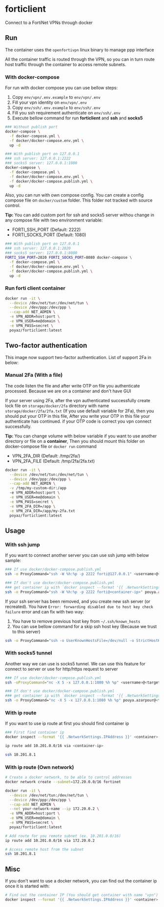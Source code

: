 # forticlient

Connect to a FortiNet VPNs through docker

## Run

The container uses the `openfortivpn` linux binary to manage ppp interface

All the container traffic is routed through the VPN, so you can in turn route host traffic through the container to
access remote subnets.

### With docker-compose

For run with docker compose you can use bellow steps:

1. Copy `env/vpn/.env.example` to `env/vpn/.env`
2. Fill your vpn identity on `env/vpn/.env`
3. Copy `env/ssh/.env.example` to `env/ssh/.env`
4. Fill you ssh requirement authenticate on `env/ssh/.env`
5. Execute bellow command for run **forticlient** and **ssh** and **socks5**

```bash
### Without publish port
docker-compose \
  -f docker-compose.yml \
  -f docker/docker-compose.env.yml \
  up -d

### With publish port on 127.0.0.1
### ssh server: 127.0.0.1:2222
### socks5 server: 127.0.0.1:1080
docker-compose \
  -f docker-compose.yml \
  -f docker/docker-compose.env.yml \
  -f docker/docker-compose.publish.yml \
  up -d
```

Also, you can run with own compose config. You can create a config compose file on `docker/custom` folder. This folder
not tracked with source control.

**Tip:** You can add custom port for ssh and socks5 server withou change in any compose file with two environment
variable:

* FORTI_SSH_PORT (Default: 2222)
* FORTI_SOCKS_PORT (Default: 1080)

```bash
### With publish port on 127.0.0.1
### ssh server: 127.0.0.1:2020
### socks5 server: 127.0.0.1:8080
FORTI_SSH_PORT=2020 FORTI_SOCKS_PORT=8080 docker-compose \
  -f docker-compose.yml \
  -f docker/docker-compose.env.yml \
  -f docker/docker-compose.publish.yml \
  up -d
```

### Run forti client container

```bash
docker run -it \
  --device /dev/net/tun:/dev/net/tun \
  --device /dev/ppp:/dev/ppp \
  --cap-add NET_ADMIN \
  -e VPN_ADDR=host:port \
  -e VPN_USER=me@domain \
  -e VPN_PASS=secret \
  poyaz/forticlient:latest
```

## Two-factor authentication

This image now support two-factor authentication. List of support 2Fa in below:

### Manual 2Fa (With a file)

The code listen the file and after write OTP on file you authenticate processed. Because we are on a container and don't
have GUI

If your server using 2Fa, after the vpn authenticated successfully create lock file on `storage/docker/2fa` directory
with name `storage/docker/2fa/2fa.txt` (If you use default variable for 2Fa), then you should put your OTP in this
file, After you write your OTP in this file your authenticate has continued. if your OTP code is correct you vpn connect successfully.

**Tip:**
You can change volume with below variable if you want to use another directory or file on a **container**, Then you
should mount this folder on docker-compose file or `docker run` command

* VPN_2FA_DIR (Default: /tmp/2fa/)
* VPN_2FA_FILE (Default: /tmp/2fa/2fa.txt)

```bash
docker run -it \
  --device /dev/net/tun:/dev/net/tun \
  --device /dev/ppp:/dev/ppp \
  --cap-add NET_ADMIN \
  -v /tmp/my-custom-dir:/app
  -e VPN_ADDR=host:port \
  -e VPN_USER=me@domain \
  -e VPN_PASS=secret \
  -e VPN_2FA_DIR=/app \
  -e VPN_2FA_DIR=/app/my-2fa.txt
  poyaz/forticlient:latest
```

## Usage

### With ssh jump

If you want to connect another server you can use ssh jump with below sample:

```bash
### If use docker/docker-compose.publish.yml
ssh -o ProxyCommand="ssh -W %h:%p -p 2222 forti@127.0.0.1" <username>@<target-host>

### If don't use docker/docker-compose.publish.yml
### get container ip with `docker inspect --format '{{ .NetworkSettings.IPAddress }}' <container>`
ssh -o ProxyCommand="ssh -W %h:%p -p 2222 forti@<container-ip>" pouya.azarpour@<target-host>
```

If your ssh server has been removed, and you create new ssh server (or recreated). You
have `Error: forwarding disabled due to host key check failure` error and can fix with two way:

1. You have to remove previous host key from `~/.ssh/known_hosts`
2. You can use bellow command for a skip ssh host key (Because we trust to this server)

```bash
ssh -o ProxyCommand="ssh -o UserKnownHostsFile=/dev/null -o StrictHostKeyChecking=no -W %h:%p -p 2222 forti@127.0.0.1" <username>@<target-host>
```

### With socks5 tunnel

Another way we can use is socks5 tunnel. We can use this feature for connect to server or use for http/https request to
server

```bash
### If use docker/docker-compose.publish.yml
ssh -oProxyCommand="nc -X 5 -x 127.0.0.1:1080 %h %p" <username>@<target-host>

### If don't use docker/docker-compose.publish.yml
### get container ip with `docker inspect --format '{{ .NetworkSettings.IPAddress }}' <container>`
ssh -o ProxyCommand="nc -X 5 -x 127.0.0.1:1080 %h %p" pouya.azarpour@<target-host>
```

### With ip route

If you want to use ip route at first you should find container ip

```bash
### First find container ip
docker inspect --format '{{ .NetworkSettings.IPAddress }}' <container>

ip route add 10.201.0.0/16 via <container-ip>

ssh 10.201.8.1
```

### With ip route (Own network)

```bash
# Create a docker network, to be able to control addresses
docker network create --subnet=172.20.0.0/16 fortinet

docker run -it \
  --device /dev/net/tun:/dev/net/tun \
  --device /dev/ppp:/dev/ppp \
  --cap-add NET_ADMIN \
  --net your-network-name --ip 172.20.0.2 \
  -e VPN_ADDR=host:port \
  -e VPN_USER=me@domain \
  -e VPN_PASS=secret \
  poyaz/forticlient:latest

# Add route for you remote subnet (ex. 10.201.0.0/16)
ip route add 10.201.0.0/16 via 172.20.0.2

# Access remote host from the subnet
ssh 10.201.8.1
```

## Misc

If you don't want to use a docker network, you can find out the container ip once it is started with:

```bash
# Find out the container IP (You should get container with name "vpn")
docker inspect --format '{{ .NetworkSettings.IPAddress }}' <container>
```
